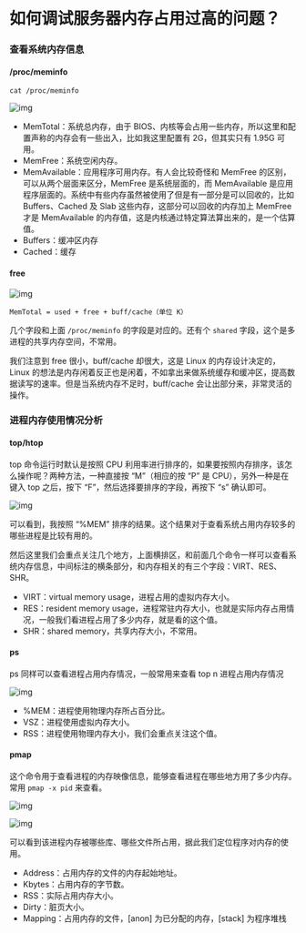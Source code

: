 # 如何调试服务器内存占用过高的问题？

### 查看系统内存信息

#### /proc/meminfo

```shell
cat /proc/meminfo
```

![img](https://segmentfault.com/img/remote/1460000018485962?w=774&h=756)

- MemTotal：系统总内存，由于 BIOS、内核等会占用一些内存，所以这里和配置声称的内存会有一些出入，比如我这里配置有 2G，但其实只有 1.95G 可用。
- MemFree：系统空闲内存。
- MemAvailable：应用程序可用内存。有人会比较奇怪和 MemFree 的区别，可以从两个层面来区分，MemFree 是系统层面的，而 MemAvailable 是应用程序层面的。系统中有些内存虽然被使用了但是有一部分是可以回收的，比如 Buffers、Cached 及 Slab 这些内存，这部分可以回收的内存加上 MemFree 才是 MemAvailable 的内存值，这是内核通过特定算法算出来的，是一个估算值。
- Buffers：缓冲区内存
- Cached：缓存

#### free

![img](https://segmentfault.com/img/remote/1460000018485963?w=785&h=63)

```
MemTotal = used + free + buff/cache（单位 K）
```

几个字段和上面 `/proc/meminfo` 的字段是对应的。还有个 `shared` 字段，这个是多进程的共享内存空间，不常用。

我们注意到 free 很小，buff/cache 却很大，这是 Linux 的内存设计决定的，Linux 的想法是内存闲着反正也是闲着，不如拿出来做系统缓存和缓冲区，提高数据读写的速率。但是当系统内存不足时，buff/cache 会让出部分来，非常灵活的操作。

### 进程内存使用情况分析

#### top/htop

top 命令运行时默认是按照 CPU 利用率进行排序的，如果要按照内存排序，该怎么操作呢？两种方法，一种直接按 “M”（相应的按 “P” 是 CPU），另外一种是在键入 top 之后，按下 “F”，然后选择要排序的字段，再按下 “s” 确认即可。

![img](https://segmentfault.com/img/remote/1460000018485967?w=786&h=501)

可以看到，我按照 “%MEM” 排序的结果。这个结果对于查看系统占用内存较多的哪些进程是比较有用的。

然后这里我们会重点关注几个地方，上面横排区，和前面几个命令一样可以查看系统内存信息，中间标注的横条部分，和内存相关的有三个字段：VIRT、RES、SHR。

- VIRT：virtual memory usage，进程占用的虚拟内存大小。
- RES：resident memory usage，进程常驻内存大小，也就是实际内存占用情况，一般我们看进程占用了多少内存，就是看的这个值。
- SHR：shared memory，共享内存大小，不常用。

#### ps

ps 同样可以查看进程占用内存情况，一般常用来查看 top n 进程占用内存情况

![img](https://segmentfault.com/img/remote/1460000018485968?w=790&h=179)

- %MEM：进程使用物理内存所占百分比。
- VSZ：进程使用虚拟内存大小。
- RSS：进程使用物理内存大小，我们会重点关注这个值。

#### pmap

这个命令用于查看进程的内存映像信息，能够查看进程在哪些地方用了多少内存。 常用 `pmap -x pid` 来查看。

![img](https://segmentfault.com/img/remote/1460000018485969?w=640&h=435)

![img](https://segmentfault.com/img/remote/1460000018485970?w=625&h=451)

可以看到该进程内存被哪些库、哪些文件所占用，据此我们定位程序对内存的使用。

- Address：占用内存的文件的内存起始地址。
- Kbytes：占用内存的字节数。
- RSS：实际占用内存大小。
- Dirty：脏页大小。
- Mapping：占用内存的文件，[anon] 为已分配的内存，[stack] 为程序堆栈


